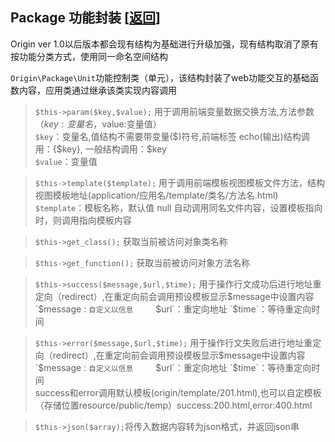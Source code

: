 ## Package 功能封装 [<a href="https://github.com/shenqiwei/origin_readme">返回</a>]
Origin ver 1.0以后版本都会现有结构为基础进行升级加强，现有结构取消了原有按功能分类方式，使用同一命名空间结构

`Origin\Package\Unit`功能控制类（单元），该结构封装了web功能交互的基础函数内容，应用类通过继承该类实现内容调用 

> `$this->param($key,$value);` 用于调用前端变量数据交换方法,方法参数（$key:变量名，$value:变量值）      
> `$key`：变量名,值结构不需要带变量($)符号,前端标签 echo(输出)结构调用：{$key}, 一般结构调用：$key    
> `$value`：变量值    

> `$this->template($template);` 用于调用前端模板视图模板文件方法，结构视图模板地址(application/应用名/template/类名/方法名.html)     
> `$template`：模板名称，默认值 null 自动调用同名文件内容，设置模板指向时，则调用指向模板内容    
    
> `$this->get_class();` 获取当前被访问对象类名称   
  
> `$this->get_function();` 获取当前被访问对象方法名称     

> `$this->success($message,$url,$time);` 用于操作行文成功后进行地址重定向（redirect）,在重定向前会调用预设模板显示$message中设置内容    
> `$message`：自定义以信息    
> `$url`：重定向地址    
> `$time`：等待重定向时间    
  
> `$this->error($message,$url,$time);` 用于操作行文失败后进行地址重定向（redirect）,在重定向前会调用预设模板显示$message中设置内容    
> `$message`：自定义以信息    
> `$url`：重定向地址    
> `$time`：等待重定向时间    
> success和error调用默认模板(origin/template/201.html),也可以自定模板（存储位置resource/public/temp）success:200.html,error:400.html
 
> `$this->json($array);`将传入数据内容转为json格式，并返回json串     

